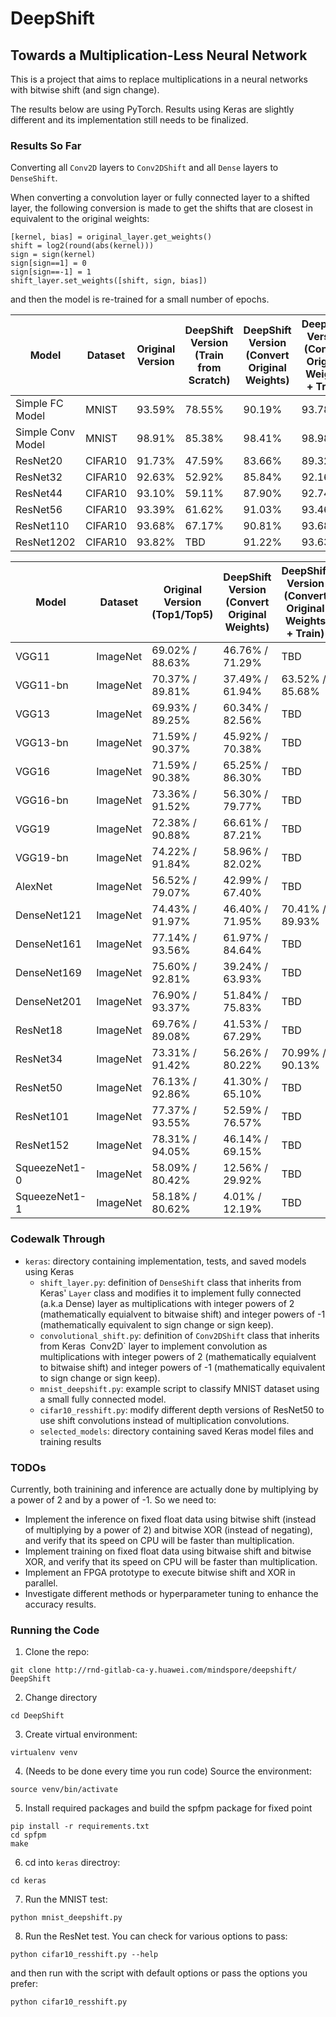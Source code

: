 # DeepShift
## Towards a Multiplication-Less Neural Network

This is a project that aims to replace multiplications in a neural networks with bitwise shift (and sign change).

The results below are using PyTorch. Results using Keras are slightly different and its implementation still needs to be finalized.

### Results So Far
Converting all `Conv2D` layers to `Conv2DShift` and all `Dense` layers to `DenseShift`.

When converting a convolution layer or fully connected layer to a shifted layer, the following conversion is made to get the shifts that are closest in equivalent to the original weights: 
```
[kernel, bias] = original_layer.get_weights()
shift = log2(round(abs(kernel)))
sign = sign(kernel)
sign[sign==1] = 0
sign[sign==-1] = 1
shift_layer.set_weights([shift, sign, bias])
```
and then the model is re-trained for a small number of epochs.

| Model | Dataset | Original Version | DeepShift Version<br>(Train from Scratch) | DeepShift Version<br>(Convert Original Weights) | DeepShift Version<br>(Convert Original Weights<br>+ Train) 
|-------| ------- | -------------------------- | ----------------------------- | ----------------------------- | ----------------------------- |
| Simple FC Model | MNIST | 93.59% | 78.55% | 90.19% | 93.78% |
| Simple Conv Model | MNIST | 98.91% | 85.38% | 98.41% | 98.98% |
| ResNet20 | CIFAR10 | 91.73% | 47.59% | 83.66% | 89.32% |
| ResNet32 | CIFAR10 | 92.63% | 52.92% | 85.84% | 92.16% |
| ResNet44 | CIFAR10 | 93.10% | 59.11% | 87.90% | 92.74% |
| ResNet56 | CIFAR10 | 93.39% | 61.62% | 91.03% | 93.46% |
| ResNet110 | CIFAR10 | 93.68% | 67.17% | 90.81% | 93.68% | 
| ResNet1202 | CIFAR10 | 93.82% | TBD | 91.22% | 93.63% |


| Model | Dataset | Original Version (Top1/Top5) | DeepShift Version<br>(Convert Original Weights) | DeepShift Version<br>(Convert Original Weights<br>+ Train) |
| ----- | ------- | ------------------------ | ---------------- | -------------------------- |
| VGG11 | ImageNet | 69.02% / 88.63% | 46.76% / 71.29% | TBD |
| VGG11-bn | ImageNet | 70.37% / 89.81% | 37.49% / 61.94% | 63.52% / 85.68% |
| VGG13 | ImageNet | 69.93% / 89.25% | 60.34% / 82.56% | TBD |
| VGG13-bn | ImageNet | 71.59% / 90.37% | 45.92% / 70.38% | TBD |
| VGG16 | ImageNet | 71.59% / 90.38% | 65.25% / 86.30% | TBD |
| VGG16-bn | ImageNet | 73.36% / 91.52% | 56.30% / 79.77% | TBD |
| VGG19 | ImageNet | 72.38% / 90.88% | 66.61% / 87.21% | TBD |
| VGG19-bn | ImageNet | 74.22% / 91.84% | 58.96% / 82.02% | TBD | 
| AlexNet | ImageNet | 56.52% / 79.07% | 42.99% / 67.40% | TBD |
| DenseNet121 | ImageNet | 74.43% / 91.97% | 46.40% / 71.95% | 70.41% / 89.93% |
| DenseNet161 | ImageNet | 77.14% / 93.56% | 61.97% / 84.64% | TBD |
| DenseNet169 | ImageNet | 75.60% / 92.81% | 39.24% / 63.93% | TBD |
| DenseNet201 | ImageNet | 76.90% / 93.37% | 51.84% / 75.83% | TBD |
| ResNet18 | ImageNet | 69.76% / 89.08% | 41.53% / 67.29% | TBD |
| ResNet34 | ImageNet | 73.31% / 91.42% | 56.26% / 80.22% | 70.99% / 90.13% |
| ResNet50 | ImageNet | 76.13% / 92.86% | 41.30% / 65.10% | TBD |
| ResNet101 | ImageNet | 77.37% / 93.55% | 52.59% / 76.57% | TBD |
| ResNet152 | ImageNet | 78.31% / 94.05% | 46.14% / 69.15% | TBD |
| SqueezeNet1-0 | ImageNet | 58.09% / 80.42% | 12.56% / 29.92% | TBD |
| SqueezeNet1-1 | ImageNet | 58.18% / 80.62% | 4.01% / 12.19% | TBD |


### Codewalk Through
* `keras`: directory containing implementation, tests, and saved models using Keras
    * `shift_layer.py`: definition of `DenseShift` class that inherits from Keras' `Layer` class and modifies it to implement fully connected (a.k.a Dense) layer as multiplications with integer powers of 2 (mathematically equialvent to bitwaise shift) and  integer powers of -1 (mathematically equivalent to sign change or sign keep). 
    * `convolutional_shift.py`: definition of `Conv2DShift` class that inherits from Keras` `Conv2D` layer to implement convolution as multiplications with integer powers of 2 (mathematically equialvent to bitwaise shift) and  integer powers of -1 (mathematically equivalent to sign change or sign keep).
    * `mnist_deepshift.py`: example script to classify MNIST dataset using a small fully connected model.
    * `cifar10_resshift.py`: modify different depth versions of ResNet50 to use shift convolutions instead of multiplication convolutions.
    * `selected_models`: directory containing saved Keras model files and training results

### TODOs
Currently, both trainining and inference are actually done by multiplying by a power of 2 and by a power of -1.
So we need to:
- Implement the inference on fixed float data using bitwise shift (instead of multiplying by a power of 2) and bitwise XOR (instead of negating), and verify that its speed on CPU will be faster than multiplication.
- Implement training on fixed float data using bitwaise shift and bitwise XOR, and verify that its speed on CPU will be faster than multiplication.
- Implement an FPGA prototype to execute bitwise shift and XOR  in parallel.
- Investigate different methods or hyperparameter tuning to enhance the accuracy results.

### Running the Code
1. Clone the repo:
```
git clone http://rnd-gitlab-ca-y.huawei.com/mindspore/deepshift/ DeepShift
```
2. Change directory
```
cd DeepShift
```
3. Create virtual environment: 
```
virtualenv venv
```
4. (Needs to be done every time you run code) Source the environment:
```
source venv/bin/activate
```
5. Install required packages and build the spfpm package for fixed point
```
pip install -r requirements.txt
cd spfpm
make
```
6. cd into `keras` directroy:
```
cd keras
```
7. Run the MNIST test:
```
python mnist_deepshift.py
```
8. Run the ResNet test. You can check for various options to pass:
```
python cifar10_resshift.py --help
```
and then run with the script with default options or pass the options you prefer:
```
python cifar10_resshift.py
```
